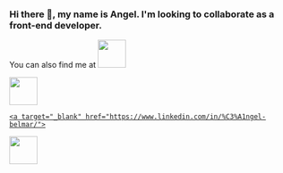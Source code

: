 ### Hi there 👋, my name is Angel. I'm looking to collaborate as a front-end developer.


You can also find me at
<a target="_blank" href="https://github.com/einyell">
  <img src="<https://cdn-icons-png.flaticon.com/512/5968/5968866.png>" width="auto" height="50px">
  
  <a target="_blank" href="https://instagram.com/einyel">
  <img src="<https://cdn-icons-png.flaticon.com/512/2111/2111463.png>" width="auto" height="50px">
    
    <a target="_blank" href="https://www.linkedin.com/in/%C3%A1ngel-belmar/">
  <img src="<https://cdn-icons.flaticon.com/png/512/3536/premium/3536505.png?token=exp=1655988636~hmac=1162a878b2e2b5d5a57c904d046f1d0b>" width="auto" height="50px">
  
<!--
**einyell/einyell** is a ✨ _special_ ✨ repository because its `README.md` (this file) appears on your GitHub profile.

Here are some ideas to get you started:

- 🔭 I’m currently working on ...
- 🌱 I’m currently learning ...
- 👯 I’m looking to collaborate on ...
- 🤔 I’m looking for help with ...
- 💬 Ask me about ...
- 📫 How to reach me: ...
- 😄 Pronouns: ...
- ⚡ Fun fact: ...
-->
